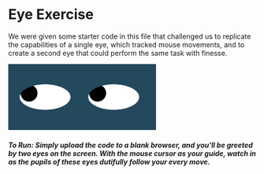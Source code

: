 # Eye Exercise
We were given some starter code in this file that challenged us to replicate the capabilities of a single eye, which tracked mouse movements, and to create a second eye that could perform the same task with finesse. 

<img src="eyes.png" width="300" /></p>

#####  To Run: Simply upload the code to a blank browser, and you'll be greeted by two eyes on the screen. With the mouse cursor as your guide, watch in as the pupils of these eyes dutifully follow your every move.

